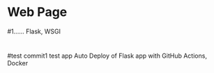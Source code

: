 
# Web Page 
#1...... Flask, WSGI
#
#test commit1
test app
Auto Deploy of Flask app with GitHub Actions, Docker


